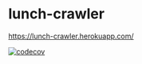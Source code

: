 # lunch-crawler
https://lunch-crawler.herokuapp.com/

[![codecov](https://codecov.io/gh/tpater/lunch-crawler/branch/master/graph/badge.svg)](https://codecov.io/gh/tpater/lunch-crawler)
